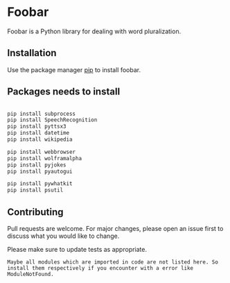 # Foobar

Foobar is a Python library for dealing with word pluralization.

## Installation

Use the package manager [pip](https://pip.pypa.io/en/stable/) to install foobar.

## Packages needs to install
```bash

pip install subprocess
pip install SpeechRecognition 
pip install pyttsx3
pip install datetime
pip install wikipedia

pip install webbrowser
pip install wolframalpha
pip install pyjokes
pip install pyautogui

pip install pywhatkit
pip install psutil
```


## Contributing
Pull requests are welcome. For major changes, please open an issue first to discuss what you would like to change.

Please make sure to update tests as appropriate.

`Maybe all modules which are imported in code are not listed here. So install them respectively if you encounter with a error like ModuleNotFound.`